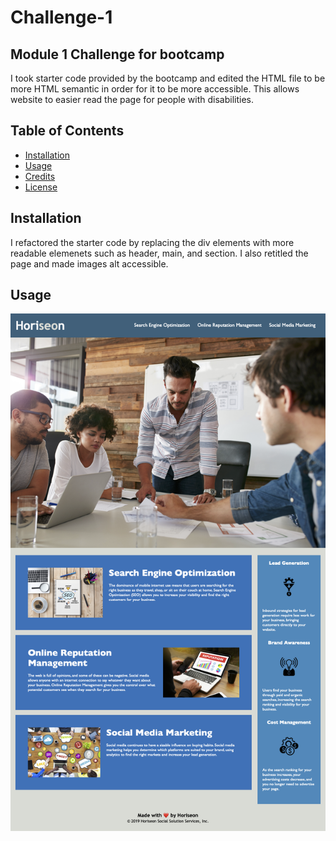 # Challenge-1

## Module 1 Challenge for bootcamp

I took starter code provided by the bootcamp and edited the HTML file to be more HTML semantic in order for it to be more accessible.
This allows website to easier read the page for people with disabilities.

## Table of Contents

- [Installation](#installation)
- [Usage](#usage)
- [Credits](#credits)
- [License](#license)

## Installation

I refactored the starter code by replacing the div elements with more readable elemenets such as header, main, and section. I also retitled the page and made images alt accessible. 

## Usage

![Horiseon Website](./Develop/assets/images/Horiseon%20Marketing.png)

